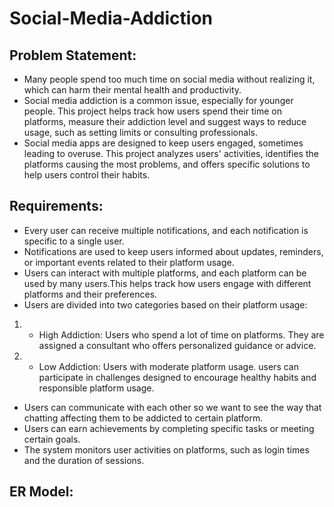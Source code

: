 # Social-Media-Addiction
## Problem Statement:
- Many people spend too much time on social media without realizing it, which can harm their mental health and productivity.
- Social media addiction is a common issue, especially for younger people. This project helps track how users spend their time on platforms, measure their addiction level and suggest ways to reduce usage, such as setting limits or consulting professionals.
- Social media apps are designed to keep users engaged, sometimes leading to overuse. This project analyzes users' activities, identifies the platforms causing the most problems, and offers specific solutions to help users control their habits.
## Requirements:
- Every user can receive multiple notifications, and each notification is specific to a single user.
- Notifications are used to keep users informed about updates, reminders, or important events related to their platform usage.
- Users can interact with multiple platforms, and each platform can be used by many users.This helps track how users engage with different platforms and their preferences.
-  Users are divided into two categories based on their platform usage:
1. - High Addiction: Users who spend a lot of time on platforms. They are assigned a consultant who offers personalized guidance or advice.
2. - Low Addiction: Users with moderate platform usage. users can participate in challenges designed to encourage healthy habits and responsible platform usage.
- Users can communicate with each other so we want to see the way that chatting affecting them to be addicted to certain platform.
- Users can earn achievements by completing specific tasks or meeting certain goals.
- The system monitors user activities on platforms, such as login times and the duration of sessions.
## ER Model:


